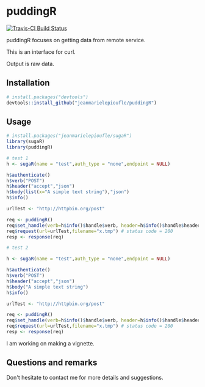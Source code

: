 # puddingR

[![Travis-CI Build Status](https://travis-ci.org/jeanmarielepioufle/timeManip.svg?branch=master)](https://travis-ci.org/jeanmarielepioufle/puddingR)

puddingR focuses on getting data from remote service.

This is an interface for curl.

Output is raw data.

## Installation

```R
# install.packages("devtools")
devtools::install_github("jeanmarielepioufle/puddingR")
```

## Usage

```R
# install.packages("jeanmarielepioufle/sugaR")
library(sugaR)
library(puddingR)

# test 1
h <- sugaR(name = "test",auth_type = "none",endpoint = NULL)

h$authenticate()
h$verb("POST")
h$header("accept","json")
h$body(list(x="A simple text string"),"json")
h$info()

urlTest <- "http://httpbin.org/post"

req <- puddingR()
req$set_handle(verb=h$info()$handle$verb, header=h$info()$handle$headers,  body=h$info()$handle$body, option=h$info()$handle$options)
req$request(url=urlTest,filename="x.tmp") # status code = 200
resp <- response(req)

# test 2

h <- sugaR(name = "test",auth_type = "none",endpoint = NULL)

h$authenticate()
h$verb("POST")
h$header("accept","json")
h$body("A simple text string")
h$info()

urlTest <- "http://httpbin.org/post"

req <- puddingR()
req$set_handle(verb=h$info()$handle$verb, header=h$info()$handle$headers,  body=h$info()$handle$body, option=h$info()$handle$options)
req$request(url=urlTest,filename="x.tmp") # status code = 200
resp <- response(req)
```

I am working on making a vignette.

## Questions and remarks
Don't hesitate to contact me for more details and suggestions.
